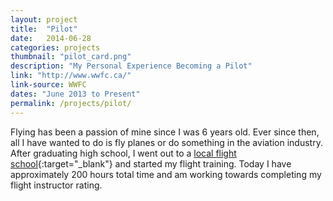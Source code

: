 ```yaml
---
layout: project
title:  "Pilot"
date:   2014-06-28
categories: projects
thumbnail: "pilot_card.png"
description: "My Personal Experience Becoming a Pilot"
link: "http://www.wwfc.ca/"
link-source: WWFC
dates: "June 2013 to Present"
permalink: /projects/pilot/
---
```


Flying has been a passion of mine since I was 6 years old. Ever since then, all I have wanted to do is fly planes or do something in the aviation industry. After graduating high school, I went out to a [local flight school][wwfc]{:target="_blank"} and started my flight training. Today I have approximately 200 hours total time and am working towards completing my flight instructor rating.

[wwfc]: http://www.wwfc.ca/
